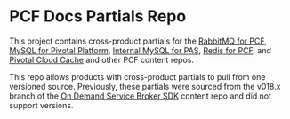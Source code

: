 # PCF Docs Partials Repo

This project contains cross-product partials for the [RabbitMQ for PCF](https://github.com/pivotal-cf/docs-rabbitmq-pcf), [MySQL for Pivotal Platform](https://github.com/pivotal-cf/docs-mysql), [Internal MySQL for PAS](https://github.com/pivotal-cf/docs-mysql-pas), [Redis for PCF](https://github.com/pivotal-cf/docs-redis), and [Pivotal Cloud Cache](https://github.com/pivotal-cf/docs-cloud-cache) and other PCF content repos.

This repo allows products with cross-product partials to pull from one versioned source.
Previously, these partials were sourced from the v018.x branch of the
[On Demand Service Broker SDK](https://github.com/pivotal-cf/docs-on-demand-service-broker) content repo and
did not support versions.
